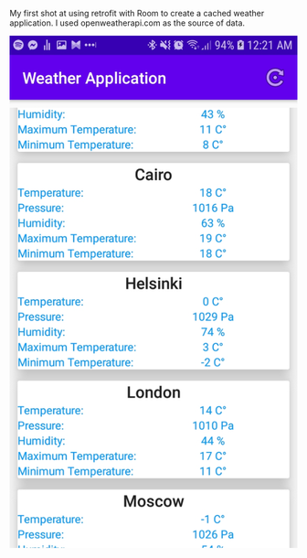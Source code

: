 My first shot at using retrofit with Room to create a cached weather application. I used openweatherapi.com as the source of data.


![test image 1](https://github.com/mohamedsamehkhalil/Advanced-Mobile-Computing-Assignments/blob/master/WeatherApplication/img2.jpg)
